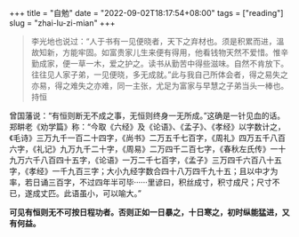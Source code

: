 +++
title = "自勉"
date = "2022-09-02T18:17:54+08:00"
tags = ["reading"]
slug = "zhai-lu-zi-mian"
+++

> 李光地也说过：“人于书有一见便晓者，天下之弃材也。须是积累而进，溫故知新，方能牢固。如富贵家儿生来便有得用，他看钱物天然不爱惜。惟辛勤成家，便一草一木，爱之护之。读书从勤苦中得些滋味。自然不肯放下。往往见人家子弟，一见便晓，多无成就。”此与我自己所体会者，得之易失之亦易，得之难失之亦难，同一主张，尤足为富家与早慧之子弟当头一棒也。
> 持恒

曾国藩说：“有恒则断无不成之事，无恒则终身一无所成。”这确是一针见血的话。
郑畊老《劝学篇》称：“今取《六经》及《论语》、《孟子》、《孝经》以字数计之，《毛诗》三万九千一百二十四字，《尚书》二万五千七百字，《周礼》四万五千八百六字，《礼记》九万九千二十字，《周易》二万四千二百七字，《春秋左氏传》一十九万六千八百四十五字，《论语》一万二千七百字，《孟子》三万四千六百八十五字，《孝经》一千九百三字；大小九经字数合四十八万四千九十五；且以中才为率，若日诵三百字，不过四年半可毕······里谚曰，积丝成寸，积寸成尺；尺寸不已，遂成丈匹。此语虽小，可以喻大。”


**可见有恒则无不可按日程功者。否则正如一日暴之，十日寒之，初时纵能猛进，又有何益。**
